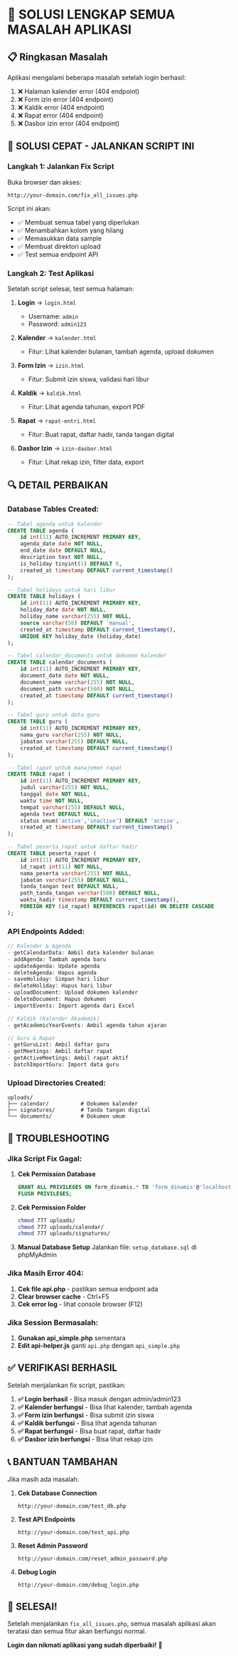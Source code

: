 # 🔧 SOLUSI LENGKAP SEMUA MASALAH APLIKASI

## 📋 Ringkasan Masalah
Aplikasi mengalami beberapa masalah setelah login berhasil:
1. ❌ Halaman kalender error (404 endpoint)
2. ❌ Form izin error (404 endpoint) 
3. ❌ Kaldik error (404 endpoint)
4. ❌ Rapat error (404 endpoint)
5. ❌ Dasbor izin error (404 endpoint)

## 🎯 SOLUSI CEPAT - JALANKAN SCRIPT INI

### Langkah 1: Jalankan Fix Script
Buka browser dan akses:
```
http://your-domain.com/fix_all_issues.php
```

Script ini akan:
- ✅ Membuat semua tabel yang diperlukan
- ✅ Menambahkan kolom yang hilang
- ✅ Memasukkan data sample
- ✅ Membuat direktori upload
- ✅ Test semua endpoint API

### Langkah 2: Test Aplikasi
Setelah script selesai, test semua halaman:

1. **Login** → `login.html`
   - Username: `admin`
   - Password: `admin123`

2. **Kalender** → `kalender.html`
   - Fitur: Lihat kalender bulanan, tambah agenda, upload dokumen

3. **Form Izin** → `izin.html`
   - Fitur: Submit izin siswa, validasi hari libur

4. **Kaldik** → `kaldik.html`
   - Fitur: Lihat agenda tahunan, export PDF

5. **Rapat** → `rapat-entri.html`
   - Fitur: Buat rapat, daftar hadir, tanda tangan digital

6. **Dasbor Izin** → `izin-dasbor.html`
   - Fitur: Lihat rekap izin, filter data, export

## 🔍 DETAIL PERBAIKAN

### Database Tables Created:
```sql
-- Tabel agenda untuk kalender
CREATE TABLE agenda (
    id int(11) AUTO_INCREMENT PRIMARY KEY,
    agenda_date date NOT NULL,
    end_date date DEFAULT NULL,
    description text NOT NULL,
    is_holiday tinyint(1) DEFAULT 0,
    created_at timestamp DEFAULT current_timestamp()
);

-- Tabel holidays untuk hari libur
CREATE TABLE holidays (
    id int(11) AUTO_INCREMENT PRIMARY KEY,
    holiday_date date NOT NULL,
    holiday_name varchar(255) NOT NULL,
    source varchar(50) DEFAULT 'manual',
    created_at timestamp DEFAULT current_timestamp(),
    UNIQUE KEY holiday_date (holiday_date)
);

-- Tabel calendar_documents untuk dokumen kalender
CREATE TABLE calendar_documents (
    id int(11) AUTO_INCREMENT PRIMARY KEY,
    document_date date NOT NULL,
    document_name varchar(255) NOT NULL,
    document_path varchar(500) NOT NULL,
    created_at timestamp DEFAULT current_timestamp()
);

-- Tabel guru untuk data guru
CREATE TABLE guru (
    id int(11) AUTO_INCREMENT PRIMARY KEY,
    nama_guru varchar(255) NOT NULL,
    jabatan varchar(255) DEFAULT NULL,
    created_at timestamp DEFAULT current_timestamp()
);

-- Tabel rapat untuk manajemen rapat
CREATE TABLE rapat (
    id int(11) AUTO_INCREMENT PRIMARY KEY,
    judul varchar(255) NOT NULL,
    tanggal date NOT NULL,
    waktu time NOT NULL,
    tempat varchar(255) DEFAULT NULL,
    agenda text DEFAULT NULL,
    status enum('active','inactive') DEFAULT 'active',
    created_at timestamp DEFAULT current_timestamp()
);

-- Tabel peserta_rapat untuk daftar hadir
CREATE TABLE peserta_rapat (
    id int(11) AUTO_INCREMENT PRIMARY KEY,
    id_rapat int(11) NOT NULL,
    nama_peserta varchar(255) NOT NULL,
    jabatan varchar(255) DEFAULT NULL,
    tanda_tangan text DEFAULT NULL,
    path_tanda_tangan varchar(500) DEFAULT NULL,
    waktu_hadir timestamp DEFAULT current_timestamp(),
    FOREIGN KEY (id_rapat) REFERENCES rapat(id) ON DELETE CASCADE
);
```

### API Endpoints Added:
```php
// Kalender & Agenda
- getCalendarData: Ambil data kalender bulanan
- addAgenda: Tambah agenda baru
- updateAgenda: Update agenda
- deleteAgenda: Hapus agenda
- saveHoliday: Simpan hari libur
- deleteHoliday: Hapus hari libur
- uploadDocument: Upload dokumen kalender
- deleteDocument: Hapus dokumen
- importEvents: Import agenda dari Excel

// Kaldik (Kalender Akademik)
- getAcademicYearEvents: Ambil agenda tahun ajaran

// Guru & Rapat
- getGuruList: Ambil daftar guru
- getMeetings: Ambil daftar rapat
- getActiveMeetings: Ambil rapat aktif
- batchImportGuru: Import data guru
```

### Upload Directories Created:
```
uploads/
├── calendar/          # Dokumen kalender
├── signatures/        # Tanda tangan digital
└── documents/         # Dokumen umum
```

## 🚨 TROUBLESHOOTING

### Jika Script Fix Gagal:
1. **Cek Permission Database**
   ```sql
   GRANT ALL PRIVILEGES ON form_dinamis.* TO 'form_dinamis'@'localhost';
   FLUSH PRIVILEGES;
   ```

2. **Cek Permission Folder**
   ```bash
   chmod 777 uploads/
   chmod 777 uploads/calendar/
   chmod 777 uploads/signatures/
   ```

3. **Manual Database Setup**
   Jalankan file: `setup_database.sql` di phpMyAdmin

### Jika Masih Error 404:
1. **Cek file api.php** - pastikan semua endpoint ada
2. **Clear browser cache** - Ctrl+F5
3. **Cek error log** - lihat console browser (F12)

### Jika Session Bermasalah:
1. **Gunakan api_simple.php** sementara
2. **Edit api-helper.js** ganti `api.php` dengan `api_simple.php`

## ✅ VERIFIKASI BERHASIL

Setelah menjalankan fix script, pastikan:

1. **✅ Login berhasil** - Bisa masuk dengan admin/admin123
2. **✅ Kalender berfungsi** - Bisa lihat kalender, tambah agenda
3. **✅ Form izin berfungsi** - Bisa submit izin siswa
4. **✅ Kaldik berfungsi** - Bisa lihat agenda tahunan
5. **✅ Rapat berfungsi** - Bisa buat rapat, daftar hadir
6. **✅ Dasbor izin berfungsi** - Bisa lihat rekap izin

## 📞 BANTUAN TAMBAHAN

Jika masih ada masalah:

1. **Cek Database Connection**
   ```
   http://your-domain.com/test_db.php
   ```

2. **Test API Endpoints**
   ```
   http://your-domain.com/test_api.php
   ```

3. **Reset Admin Password**
   ```
   http://your-domain.com/reset_admin_password.php
   ```

4. **Debug Login**
   ```
   http://your-domain.com/debug_login.php
   ```

## 🎉 SELESAI!

Setelah menjalankan `fix_all_issues.php`, semua masalah aplikasi akan teratasi dan semua fitur akan berfungsi normal.

**Login dan nikmati aplikasi yang sudah diperbaiki!** 🚀
